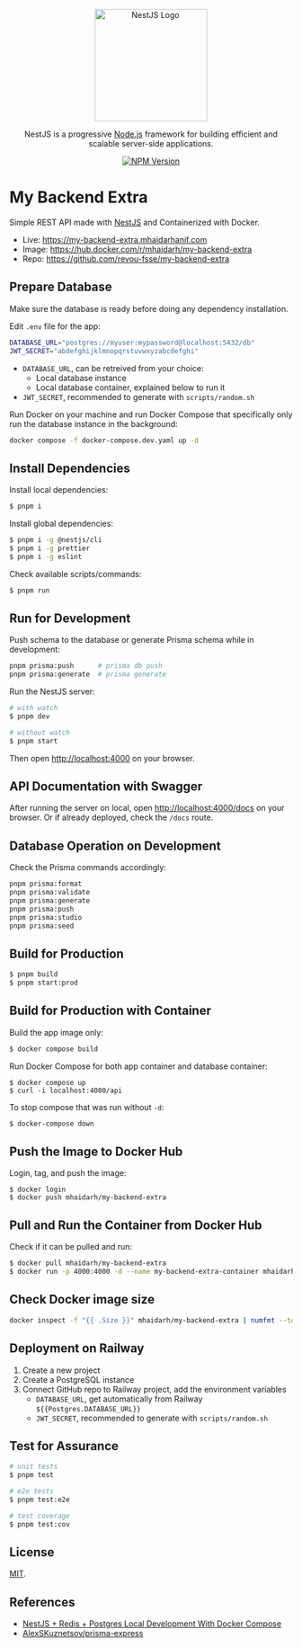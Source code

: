 <p align="center">
  <a href="http://nestjs.com" target="blank"><img src="https://nestjs.com/img/logo-small.svg" width="200" alt="NestJS Logo" /></a>
</p>

<p align="center">NestJS is a progressive <a href="http://nodejs.org" target="_blank">Node.js</a> framework for building efficient and scalable server-side applications.</p>
<p align="center">
<a href="https://npmjs.com/~nestjscore" target="_blank"><img src="https://img.shields.io/npm/v/@nestjs/core.svg" alt="NPM Version" /></a>
</p>

# My Backend Extra

Simple REST API made with [NestJS](https://github.com/nestjs/nest) and Containerized with Docker.

- Live: <https://my-backend-extra.mhaidarhanif.com>
- Image: <https://hub.docker.com/r/mhaidarh/my-backend-extra>
- Repo: <https://github.com/revou-fsse/my-backend-extra>

## Prepare Database

Make sure the database is ready before doing any dependency installation.

Edit `.env` file for the app:

```sh
DATABASE_URL="postgres://myuser:mypassword@localhost:5432/db"
JWT_SECRET="abdefghijklmnopqrstuvwxyzabcdefghi"
```

- `DATABASE_URL`, can be retreived from your choice:
  - Local database instance
  - Local database container, explained below to run it
- `JWT_SECRET`, recommended to generate with `scripts/random.sh`

Run Docker on your machine and run Docker Compose that specifically only run the database instance in the background:

```sh
docker compose -f docker-compose.dev.yaml up -d
```


## Install Dependencies

Install local dependencies:

```sh
$ pnpm i
```

Install global dependencies:

```sh
$ pnpm i -g @nestjs/cli
$ pnpm i -g prettier
$ pnpm i -g eslint
```

Check available scripts/commands:

```sh
$ pnpm run
```

## Run for Development

Push schema to the database or generate Prisma schema while in development:

```sh
pnpm prisma:push      # prisma db push
pnpm prisma:generate  # prisma generate
```

Run the NestJS server:

```sh
# with watch
$ pnpm dev

# without watch
$ pnpm start
```

Then open <http://localhost:4000> on your browser.

## API Documentation with Swagger

After running the server on local, open <http://localhost:4000/docs> on your browser. Or if already deployed, check the `/docs` route.

## Database Operation on Development

Check the Prisma commands accordingly:

```sh
pnpm prisma:format
pnpm prisma:validate
pnpm prisma:generate
pnpm prisma:push
pnpm prisma:studio
pnpm prisma:seed
```

## Build for Production

```sh
$ pnpm build
$ pnpm start:prod
```

## Build for Production with Container

Build the app image only:

```sh
$ docker compose build
```

Run Docker Compose for both app container and database container:

```
$ docker compose up
$ curl -i localhost:4000/api
```

To stop compose that was run without `-d`:

```sh
$ docker-compose down
```

## Push the Image to Docker Hub

Login, tag, and push the image:

```
$ docker login
$ docker push mhaidarh/my-backend-extra
```

## Pull and Run the Container from Docker Hub

Check if it can be pulled and run:

```sh
$ docker pull mhaidarh/my-backend-extra
$ docker run -p 4000:4000 -d --name my-backend-extra-container mhaidarh/my-backend-extra
```

## Check Docker image size

```sh
docker inspect -f "{{ .Size }}" mhaidarh/my-backend-extra | numfmt --to=si
```

## Deployment on Railway

1. Create a new project
2. Create a PostgreSQL instance
3. Connect GitHub repo to Railway project, add the environment variables
   - `DATABASE_URL`, get automatically from Railway `${{Postgres.DATABASE_URL}}`
   - `JWT_SECRET`, recommended to generate with `scripts/random.sh`

## Test for Assurance

```sh
# unit tests
$ pnpm test

# e2e tests
$ pnpm test:e2e

# test coverage
$ pnpm test:cov
```

## License

[MIT](LICENSE).

## References

- [NestJS + Redis + Postgres Local Development With Docker Compose](https://tomray.dev/nestjs-docker-compose-postgres)
- [AlexSKuznetsov/prisma-express](https://github.com/AlexSKuznetsov/prisma-express)
